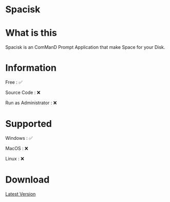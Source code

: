 # Spacisk

# What is this
Spacisk is an ComManD Prompt Application
that make Space for your Disk.

# Information
Free : ✅

Source Code : ❌

Run as Administrator : ❌


# Supported
Windows : ✅

MacOS : ❌

Linux : ❌


# Download

[Latest Version](https://github.com/N0ub4x/Spacisk/releases/latest)
